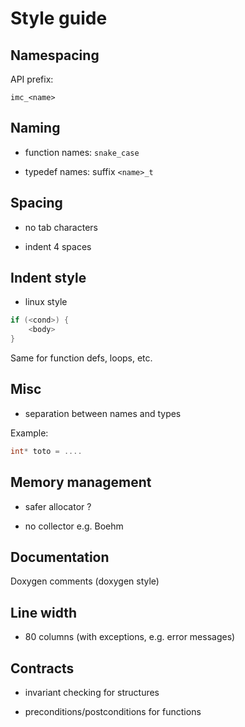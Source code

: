 
Style guide
===========

Namespacing
-----------

API prefix:

```
imc_<name>
````

Naming
------

 - function names: `snake_case`
 
 - typedef names: suffix `<name>_t`
 
Spacing
-------

  - no tab characters
  
  - indent 4 spaces
  
Indent style
------------

  - linux style

```c
if (<cond>) {
    <body>
}
```

Same for function defs, loops, etc. 

Misc
----

 - separation between names and types

Example:

```c
int* toto = ....
```

Memory management
-----------------

 - safer allocator ?

 - no collector e.g. Boehm 

Documentation
-------------

Doxygen comments (doxygen style)

Line width
----------

  - 80 columns (with exceptions, e.g. error messages)
  
Contracts
---------

 - invariant checking for structures

 - preconditions/postconditions for functions

